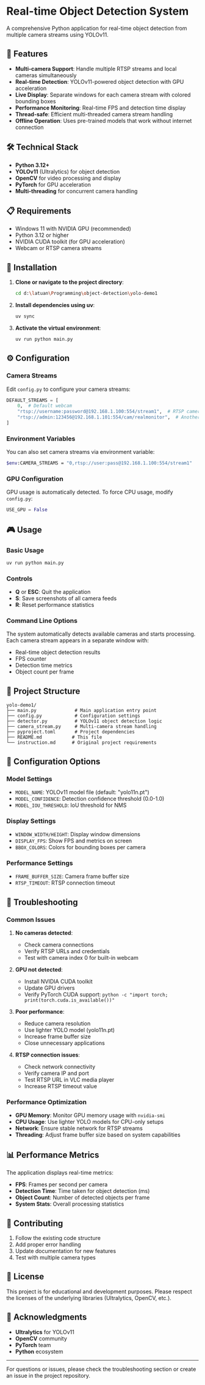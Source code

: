 # Real-time Object Detection System

A comprehensive Python application for real-time object detection from multiple camera streams using YOLOv11.

## 🚀 Features

- **Multi-camera Support**: Handle multiple RTSP streams and local cameras simultaneously
- **Real-time Detection**: YOLOv11-powered object detection with GPU acceleration
- **Live Display**: Separate windows for each camera stream with colored bounding boxes
- **Performance Monitoring**: Real-time FPS and detection time display
- **Thread-safe**: Efficient multi-threaded camera stream handling
- **Offline Operation**: Uses pre-trained models that work without internet connection

## 🛠️ Technical Stack

- **Python 3.12+**
- **YOLOv11** (Ultralytics) for object detection
- **OpenCV** for video processing and display
- **PyTorch** for GPU acceleration
- **Multi-threading** for concurrent camera handling

## 📋 Requirements

- Windows 11 with NVIDIA GPU (recommended)
- Python 3.12 or higher
- NVIDIA CUDA toolkit (for GPU acceleration)
- Webcam or RTSP camera streams

## 🔧 Installation

1. **Clone or navigate to the project directory**:
   ```bash
   cd d:\latuan\Programming\object-detection\yolo-demo1
   ```

2. **Install dependencies using uv**:
   ```bash
   uv sync
   ```

3. **Activate the virtual environment**:
   ```bash
   uv run python main.py
   ```

## ⚙️ Configuration

### Camera Streams

Edit `config.py` to configure your camera streams:

```python
DEFAULT_STREAMS = [
    0,  # Default webcam
    "rtsp://username:password@192.168.1.100:554/stream1",  # RTSP camera
    "rtsp://admin:123456@192.168.1.101:554/cam/realmonitor",  # Another RTSP camera
]
```

### Environment Variables

You can also set camera streams via environment variable:
```bash
$env:CAMERA_STREAMS = "0,rtsp://user:pass@192.168.1.100:554/stream1"
```

### GPU Configuration

GPU usage is automatically detected. To force CPU usage, modify `config.py`:
```python
USE_GPU = False
```

## 🎮 Usage

### Basic Usage

```bash
uv run python main.py
```

### Controls

- **Q** or **ESC**: Quit the application
- **S**: Save screenshots of all camera feeds
- **R**: Reset performance statistics

### Command Line Options

The system automatically detects available cameras and starts processing. Each camera stream appears in a separate window with:

- Real-time object detection results
- FPS counter
- Detection time metrics
- Object count per frame

## 📁 Project Structure

```
yolo-demo1/
├── main.py              # Main application entry point
├── config.py            # Configuration settings
├── detector.py          # YOLOv11 object detection logic
├── camera_stream.py     # Multi-camera stream handling
├── pyproject.toml       # Project dependencies
├── README.md           # This file
└── instruction.md      # Original project requirements
```

## 🔧 Configuration Options

### Model Settings
- `MODEL_NAME`: YOLOv11 model file (default: "yolo11n.pt")
- `MODEL_CONFIDENCE`: Detection confidence threshold (0.0-1.0)
- `MODEL_IOU_THRESHOLD`: IoU threshold for NMS

### Display Settings
- `WINDOW_WIDTH/HEIGHT`: Display window dimensions
- `DISPLAY_FPS`: Show FPS and metrics on screen
- `BBOX_COLORS`: Colors for bounding boxes per camera

### Performance Settings
- `FRAME_BUFFER_SIZE`: Camera frame buffer size
- `RTSP_TIMEOUT`: RTSP connection timeout

## 🚨 Troubleshooting

### Common Issues

1. **No cameras detected**:
   - Check camera connections
   - Verify RTSP URLs and credentials
   - Test with camera index 0 for built-in webcam

2. **GPU not detected**:
   - Install NVIDIA CUDA toolkit
   - Update GPU drivers
   - Verify PyTorch CUDA support: `python -c "import torch; print(torch.cuda.is_available())"`

3. **Poor performance**:
   - Reduce camera resolution
   - Use lighter YOLO model (yolo11n.pt)
   - Increase frame buffer size
   - Close unnecessary applications

4. **RTSP connection issues**:
   - Check network connectivity
   - Verify camera IP and port
   - Test RTSP URL in VLC media player
   - Increase RTSP timeout value

### Performance Optimization

- **GPU Memory**: Monitor GPU memory usage with `nvidia-smi`
- **CPU Usage**: Use lighter YOLO models for CPU-only setups
- **Network**: Ensure stable network for RTSP streams
- **Threading**: Adjust frame buffer size based on system capabilities

## 📊 Performance Metrics

The application displays real-time metrics:

- **FPS**: Frames per second per camera
- **Detection Time**: Time taken for object detection (ms)
- **Object Count**: Number of detected objects per frame
- **System Stats**: Overall processing statistics

## 🤝 Contributing

1. Follow the existing code structure
2. Add proper error handling
3. Update documentation for new features
4. Test with multiple camera types

## 📄 License

This project is for educational and development purposes. Please respect the licenses of the underlying libraries (Ultralytics, OpenCV, etc.).

## 🙏 Acknowledgments

- **Ultralytics** for YOLOv11
- **OpenCV** community
- **PyTorch** team
- **Python** ecosystem

---

For questions or issues, please check the troubleshooting section or create an issue in the project repository.